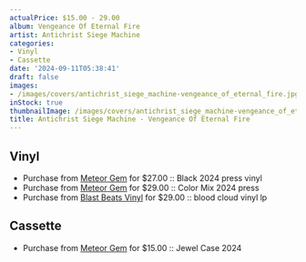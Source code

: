 ```yaml
---
actualPrice: $15.00 - 29.00
album: Vengeance Of Eternal Fire
artist: Antichrist Siege Machine
categories:
- Vinyl
- Cassette
date: '2024-09-11T05:38:41'
draft: false
images:
- /images/covers/antichrist_siege_machine-vengeance_of_eternal_fire.jpg
inStock: true
thumbnailImage: /images/covers/antichrist_siege_machine-vengeance_of_eternal_fire-thumb.jpg
title: Antichrist Siege Machine - Vengeance Of Eternal Fire
---
```


## Vinyl
* Purchase from [Meteor Gem](https://meteor-gem.com/products/antichrist-siege-machine-vengeance-of-eternal-fire-lp) for $27.00 :: Black 2024 press vinyl
* Purchase from [Meteor Gem](https://meteor-gem.com/products/antichrist-siege-machine-vengeance-of-eternal-fire-lp) for $29.00 :: Color Mix 2024 press
* Purchase from [Blast Beats Vinyl](https://blastbeatsvinyl.com/products/antichrist-siege-machine-vengeance-of-eternal-fire-blood-cloud-vinyl-lp) for $29.00 :: blood cloud vinyl lp
## Cassette
* Purchase from [Meteor Gem](https://meteor-gem.com/products/antichrist-siege-machine-vengeance-of-eternal-fire-cd) for $15.00 :: Jewel Case 2024
